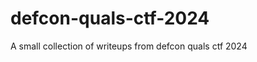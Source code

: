 # defcon-quals-ctf-2024

<!--
#field
CTF

#groups
Writeups

#languages
Python

#frames and libs

-->

A small collection of writeups from defcon quals ctf 2024
